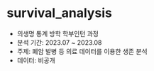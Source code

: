 # survival_analysis
* 의생명 통계 방학 학부인턴 과정
* 분석 기간: 2023.07 ~ 2023.08
* 주제: 폐암 발병 등 의료 데이터를 이용한 생존 분석
* 데이터: 비공개
